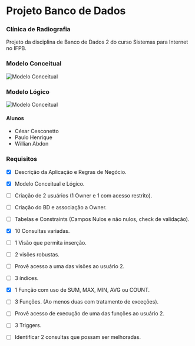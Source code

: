 # Projeto Banco de Dados
### Clínica de Radiografia
Projeto da disciplina de Banco de Dados 2 do curso Sistemas para Internet no IFPB.

### Modelo Conceitual
![Modelo Conceitual](https://github.com/willabdon/ProjetoClinicaBD2/blob/master/imagens/Conceitual.png?raw=true)

### Modelo Lógico
![Modelo Conceitual](https://github.com/willabdon/ProjetoClinicaBD2/blob/master/imagens/Logico.png?raw=true)

#### Alunos
- César Cesconetto
- Paulo Henrique
- Willian Abdon

### Requisitos

- [x] Descrição da Aplicação e Regras de Negócio.
- [x] Modelo Conceitual e Lógico.
- [ ] Criação de 2 usuários (1 Owner e 1 com acesso restrito).
- [ ] Criação do BD e associação a Owner.
- [ ] Tabelas e Constraints (Campos Nulos e não nulos, check de validação).
- [x] 10 Consultas variadas.
- [ ] 1 Visão que permita inserção.
- [ ] 2 visões robustas.
- [ ] Provê acesso a uma das visões ao usuário 2.
- [ ] 3 índices.
- [x] 1 Função com uso de SUM, MAX, MIN, AVG ou COUNT.
- [ ] 3 Funções. (Ao menos duas com tratamento de exceções).
- [ ] Provê acesso de execução de uma das funções ao usuário 2.
- [ ] 3 Triggers.
- [ ] Identificar 2 consultas que possam ser melhoradas.


